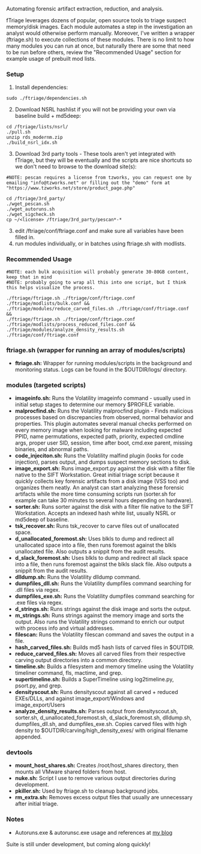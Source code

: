 Automating forensic artifact extraction, reduction, and analysis.  

fTriage leverages dozens of popular, open source tools to triage suspect memory/disk images. Each module automates a step in the investigation an analyst would otherwise perform manually. Moreover, I've written a wrapper (ftriage.sh) to execute collections of these modules. There is no limit to how many modules you can run at once, but naturally there are some that need to be run before others, review the "Recommended Usage" section for example usage of prebuilt mod lists.

### Setup
1. Install dependencies:
```
sudo ./ftriage/dependencies.sh
```
2. Download NSRL hashlist if you will not be providing your own via baseline build + md5deep:
```
cd /ftriage/lists/nsrl/
./pull.sh
unzip rds_modernm.zip
./build_nsrl_idx.sh
```
3. Download 3rd party tools - These tools aren't yet integrated with fTriage, but they will be eventually and the scripts are nice shortcuts so we don't need to browse to the download site(s):
```
#NOTE: pescan requires a license from tzworks, you can request one by emailing "info@tzworks.net" or filling out the "demo" form at "https://www.tzworks.net/store/product_page.php"

cd /ftriage/3rd_party/
./wget_pescan.sh
./wget_autoruns.sh
./wget_sigcheck.sh
cp ~/<license> /ftriage/3rd_party/pescan*-*
```  
3. edit /ftriage/conf/ftriage.conf and make sure all variables have been filled in.
4. run modules individually, or in batches using ftriage.sh with modlists.

### Recommended Usage
```
#NOTE: each bulk acquisition will probably generate 30-80GB content, keep that in mind
#NOTE: probably going to wrap all this into one script, but I think this helps visualize the process.

./ftriage/ftriage.sh ./ftriage/conf/ftriage.conf ./ftriage/modlists/bulk.conf &&
./ftriage/modules/reduce_carved_files.sh ./ftriage/conf/ftriage.conf &&
./ftriage/ftriage.sh ./ftriage/conf/ftriage.conf ./ftriage/modlists/process_reduced_files.conf &&
./ftriage/modules/analyze_density_results.sh ./ftriage/conf/ftriage.conf
```

### ftriage.sh (wrapper for running an array of modules/scripts)
- **ftriage.sh:** Wrapper for running modules/scripts in the background and monitoring status. Logs can be found in the $OUTDIR/logs/ directory.

### modules (targeted scripts)
- **imageinfo.sh:** Runs the Volatility imageinfo command - usually used in initial setup stages to determine our memory $PROFILE variable.  
- **malprocfind.sh:** Runs the Volatility malprocfind plugin - Finds malicious processes based on discrepancies from observed, normal behavior and properties. This plugin automates several manual checks performed on every memory image when looking for malware including expected PPID, name permutations, expected path, priority, expected cmdline args, proper user SID, session, time after boot, cmd.exe parent, missing binaries, and abnormal paths.
- **code_injeciton.sh:** Runs the Volatility malfind plugin (looks for code injection), parses output, and dumps suspect memory sections to disk.
- **image_export.sh:** Runs image_export.py against the disk with a filter file native to the SIFT Workstation. Great initial triage script because it quickly collects key forensic artifacts from a disk image (VSS too) and organizes them neatly. An analyst can start analyzing these forensic artifacts while the more time consuming scripts run (sorter.sh for example can take 30 minutes to several hours depending on hardware).  
- **sorter.sh:** Runs sorter against the disk with a filter file native to the SIFT Workstation. Accepts an indexed hash white list, usually NSRL or md5deep of baseline.
- **tsk_recover.sh:** Runs tsk_recover to carve files out of unallocated space.  
- **d_unallocated_foremost.sh:** Uses blkls to dump and redirect all unallocated space into a file, then runs foremost against the blkls unallocated file. Also outputs a snippit from the audit results.  
- **d_slack_foremost.sh:** Uses blkls to dump and redirect all slack space into a file, then runs foremost against the blkls slack file. Also outputs a snippit from the audit results.  
- **dlldump.sh:** Runs the Volatility dlldump command.  
- **dumpfiles_dll.sh:** Runs the Volatility dumpfiles command searching for .dll files via regex.  
- **dumpfiles_exe.sh:** Runs the Volatility dumpfiles command searching for .exe files via regex.   
- **d_strings.sh:** Runs strings against the disk image and sorts the output.  
- **m_strings.sh:** Runs strings against the memory image and sorts the output. Also runs the Volatility strings command to enrich our output with process info and virtual addresses.  
- **filescan:** Runs the Volatility filescan command and saves the output in a file.  
- **hash_carved_files.sh:** Builds md5 hash lists of carved files in $OUTDIR.  
- **reduce_carved_files.sh:** Moves all carved files from their respective carving output directories into a common directory. 
- **timeline.sh:** Builds a filesystem and memory timeline using the Volatility timeliner command, fls, mactime, and grep.  
- **supertimeline.sh:** Builds a SuperTimeline using log2timeline.py, psort.py, and grep.
- **densityscout.sh:** Runs densityscout against all carved + reduced EXEs/DLLs, and against image_export/Windows and image_export/Users  
- **analyze_density_results.sh:** Parses output from densityscout.sh, sorter.sh, d_unallocated_foremost.sh, d_slack_foremost.sh, dlldump.sh, dumpfiles_dll.sh, and dumpfiles_exe.sh. Copies carved files with high density to $OUTDIR/carving/high_density_exes/ with original filename appended.

### devtools
- **mount_host_shares.sh:** Creates /root/host_shares directory, then mounts all VMware shared folders from host.
- **nuke.sh:** Script I use to remove various output directories during development.
- **pkiller.sh:** Used by ftriage.sh to cleanup background jobs.
- **rm_extra.sh:** Removes excess output files that usually are unnecessary after initial triage.

### Notes
- Autoruns.exe \& autorunsc.exe usage and references at [my blog](https://bytehacks.com/2018-07-02-CMD-Cheat-Sheet/#autoruns) 

Suite is still under development, but coming along quickly!

